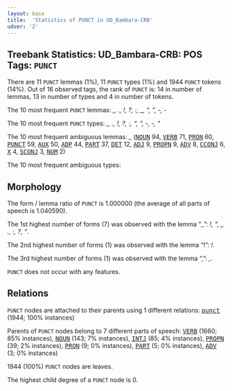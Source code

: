 ```yaml
---
layout: base
title:  'Statistics of PUNCT in UD_Bambara-CRB'
udver: '2'
---
```


## Treebank Statistics: UD_Bambara-CRB: POS Tags: `PUNCT`

There are 11 `PUNCT` lemmas (1%), 11 `PUNCT` types (1%) and 1944 `PUNCT` tokens (14%).
Out of 16 observed tags, the rank of `PUNCT` is: 14 in number of lemmas, 13 in number of types and 4 in number of tokens.

The 10 most frequent `PUNCT` lemmas: <em>,, ., !, ?, :, _, “, ”, -, ‐</em>

The 10 most frequent `PUNCT` types:  <em>,, ., !, ?, :, “, ”, -, ‐, "</em>

The 10 most frequent ambiguous lemmas: <em>_</em> (<tt><a href="bm_crb-pos-NOUN.html">NOUN</a></tt> 94, <tt><a href="bm_crb-pos-VERB.html">VERB</a></tt> 71, <tt><a href="bm_crb-pos-PRON.html">PRON</a></tt> 60, <tt><a href="bm_crb-pos-PUNCT.html">PUNCT</a></tt> 59, <tt><a href="bm_crb-pos-AUX.html">AUX</a></tt> 50, <tt><a href="bm_crb-pos-ADP.html">ADP</a></tt> 44, <tt><a href="bm_crb-pos-PART.html">PART</a></tt> 37, <tt><a href="bm_crb-pos-DET.html">DET</a></tt> 12, <tt><a href="bm_crb-pos-ADJ.html">ADJ</a></tt> 9, <tt><a href="bm_crb-pos-PROPN.html">PROPN</a></tt> 9, <tt><a href="bm_crb-pos-ADV.html">ADV</a></tt> 8, <tt><a href="bm_crb-pos-CCONJ.html">CCONJ</a></tt> 6, <tt><a href="bm_crb-pos-X.html">X</a></tt> 4, <tt><a href="bm_crb-pos-SCONJ.html">SCONJ</a></tt> 3, <tt><a href="bm_crb-pos-NUM.html">NUM</a></tt> 2)

The 10 most frequent ambiguous types:  



## Morphology

The form / lemma ratio of `PUNCT` is 1.000000 (the average of all parts of speech is 1.040590).

The 1st highest number of forms (7) was observed with the lemma “_”: <em>!, ", ,, ., :, ?, “</em>.

The 2nd highest number of forms (1) was observed with the lemma “!”: <em>!</em>.

The 3rd highest number of forms (1) was observed with the lemma “,”: <em>,</em>.

`PUNCT` does not occur with any features.


## Relations

`PUNCT` nodes are attached to their parents using 1 different relations: <tt><a href="bm_crb-dep-punct.html">punct</a></tt> (1944; 100% instances)

Parents of `PUNCT` nodes belong to 7 different parts of speech: <tt><a href="bm_crb-pos-VERB.html">VERB</a></tt> (1660; 85% instances), <tt><a href="bm_crb-pos-NOUN.html">NOUN</a></tt> (143; 7% instances), <tt><a href="bm_crb-pos-INTJ.html">INTJ</a></tt> (85; 4% instances), <tt><a href="bm_crb-pos-PROPN.html">PROPN</a></tt> (39; 2% instances), <tt><a href="bm_crb-pos-PRON.html">PRON</a></tt> (9; 0% instances), <tt><a href="bm_crb-pos-PART.html">PART</a></tt> (5; 0% instances), <tt><a href="bm_crb-pos-ADV.html">ADV</a></tt> (3; 0% instances)

1944 (100%) `PUNCT` nodes are leaves.

The highest child degree of a `PUNCT` node is 0.

